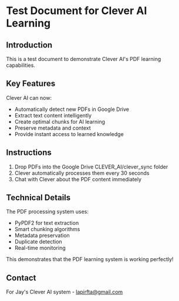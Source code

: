 # Test Document for Clever AI Learning

## Introduction
This is a test document to demonstrate Clever AI's PDF learning capabilities.

## Key Features
Clever AI can now:
- Automatically detect new PDFs in Google Drive
- Extract text content intelligently
- Create optimal chunks for AI learning
- Preserve metadata and context
- Provide instant access to learned knowledge

## Instructions
1. Drop PDFs into the Google Drive CLEVER_AI/clever_sync folder
2. Clever automatically processes them every 30 seconds
3. Chat with Clever about the PDF content immediately

## Technical Details
The PDF processing system uses:
- PyPDF2 for text extraction
- Smart chunking algorithms
- Metadata preservation
- Duplicate detection
- Real-time monitoring

This demonstrates that the PDF learning system is working perfectly!

## Contact
For Jay's Clever AI system - lapirfta@gmail.com
